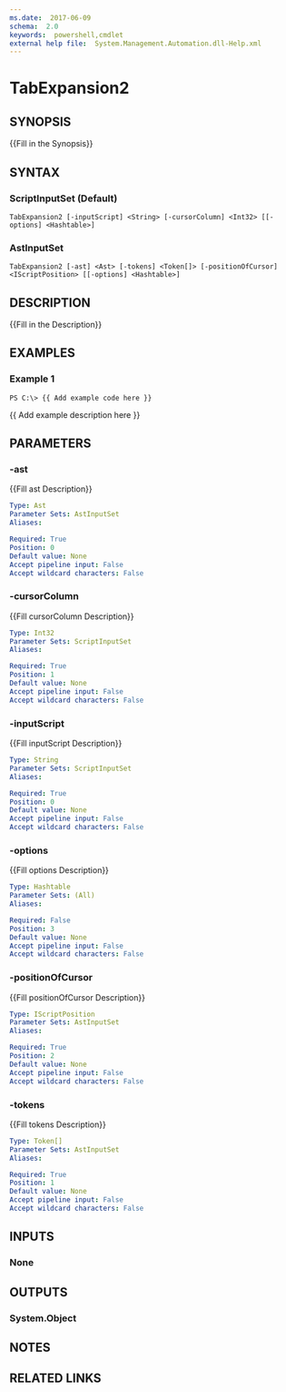 ```yaml
---
ms.date:  2017-06-09
schema:  2.0
keywords:  powershell,cmdlet
external help file:  System.Management.Automation.dll-Help.xml
---
```


# TabExpansion2

## SYNOPSIS
{{Fill in the Synopsis}}

## SYNTAX

### ScriptInputSet (Default)
```
TabExpansion2 [-inputScript] <String> [-cursorColumn] <Int32> [[-options] <Hashtable>]
```

### AstInputSet
```
TabExpansion2 [-ast] <Ast> [-tokens] <Token[]> [-positionOfCursor] <IScriptPosition> [[-options] <Hashtable>]
```

## DESCRIPTION
{{Fill in the Description}}

## EXAMPLES

### Example 1
```
PS C:\> {{ Add example code here }}
```

{{ Add example description here }}

## PARAMETERS

### -ast
{{Fill ast Description}}

```yaml
Type: Ast
Parameter Sets: AstInputSet
Aliases: 

Required: True
Position: 0
Default value: None
Accept pipeline input: False
Accept wildcard characters: False
```

### -cursorColumn
{{Fill cursorColumn Description}}

```yaml
Type: Int32
Parameter Sets: ScriptInputSet
Aliases: 

Required: True
Position: 1
Default value: None
Accept pipeline input: False
Accept wildcard characters: False
```

### -inputScript
{{Fill inputScript Description}}

```yaml
Type: String
Parameter Sets: ScriptInputSet
Aliases: 

Required: True
Position: 0
Default value: None
Accept pipeline input: False
Accept wildcard characters: False
```

### -options
{{Fill options Description}}

```yaml
Type: Hashtable
Parameter Sets: (All)
Aliases: 

Required: False
Position: 3
Default value: None
Accept pipeline input: False
Accept wildcard characters: False
```

### -positionOfCursor
{{Fill positionOfCursor Description}}

```yaml
Type: IScriptPosition
Parameter Sets: AstInputSet
Aliases: 

Required: True
Position: 2
Default value: None
Accept pipeline input: False
Accept wildcard characters: False
```

### -tokens
{{Fill tokens Description}}

```yaml
Type: Token[]
Parameter Sets: AstInputSet
Aliases: 

Required: True
Position: 1
Default value: None
Accept pipeline input: False
Accept wildcard characters: False
```

## INPUTS

### None


## OUTPUTS

### System.Object

## NOTES

## RELATED LINKS


